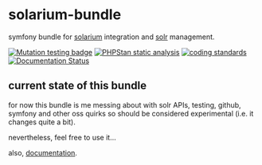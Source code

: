 # solarium-bundle
symfony bundle for [solarium](https://github.com/solariumphp/solarium) integration and [solr](https://solr.apache.org/) management.

[![Mutation testing badge](https://img.shields.io/endpoint?style=flat&url=https%3A%2F%2Fbadge-api.stryker-mutator.io%2Fgithub.com%2Fsolrphp%2Fsolarium-bundle%2Fmaster)](https://dashboard.stryker-mutator.io/reports/github.com/solrphp/solarium-bundle/master)
[![PHPStan static analysis](https://github.com/solrphp/solarium-bundle/actions/workflows/phpstan.yml/badge.svg)](https://github.com/solrphp/solarium-bundle/actions/workflows/phpstan.yml)
[![coding standards](https://github.com/solrphp/solarium-bundle/actions/workflows/coding-standards.yml/badge.svg)](https://github.com/solrphp/solarium-bundle/actions/workflows/coding-standards.yml)
[![Documentation Status](https://readthedocs.org/projects/solrphpsolariumbundle/badge/?version=latest)](https://solrphpsolariumbundle.readthedocs.io/en/latest/?badge=latest)

current state of this bundle
----------------------------
for now this bundle is me messing about with solr APIs, testing, github, symfony and other oss quirks so should be considered experimental (i.e. it changes quite a bit).

nevertheless, feel free to use it...

also, [documentation](https://solrphpsolariumbundle.readthedocs.io/en/latest/).